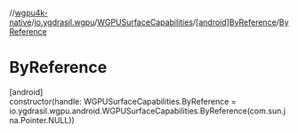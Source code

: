 //[wgpu4k-native](../../../../index.md)/[io.ygdrasil.wgpu](../../index.md)/[WGPUSurfaceCapabilities](../index.md)/[[android]ByReference](index.md)/[ByReference](-by-reference.md)

# ByReference

[android]\
constructor(handle: WGPUSurfaceCapabilities.ByReference = io.ygdrasil.wgpu.android.WGPUSurfaceCapabilities.ByReference(com.sun.jna.Pointer.NULL))
